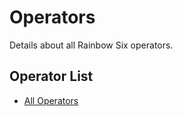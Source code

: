 # Operators

Details about all Rainbow Six operators.

## Operator List

- [All Operators](operators/Op_list.md)

